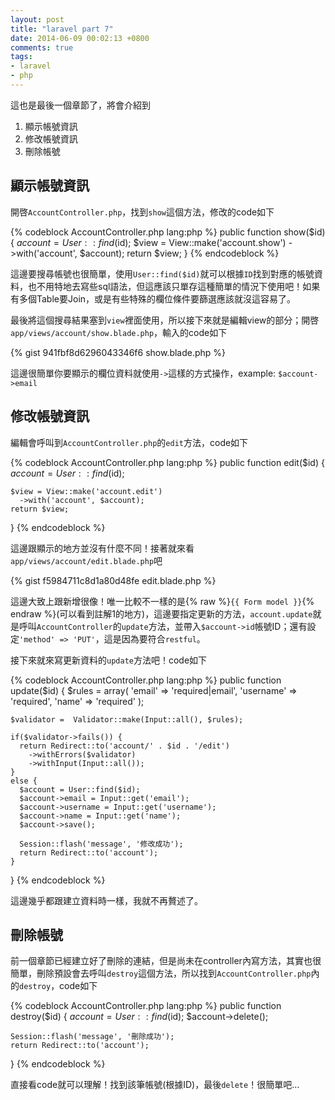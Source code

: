 ```yaml
---
layout: post
title: "laravel part 7"
date: 2014-06-09 00:02:13 +0800
comments: true
tags: 
- laravel
- php
---
```

這也是最後一個章節了，將會介紹到

1. 顯示帳號資訊
2. 修改帳號資訊
3. 刪除帳號

<!-- more -->

## 顯示帳號資訊

開啓`AccountController.php`，找到`show`這個方法，修改的code如下

{% codeblock AccountController.php lang:php %}
  public function show($id)
  {
    $account = User::find($id);
    $view = View::make('account.show')
      ->with('account', $account);
    return $view;
  }
{% endcodeblock %}

這邊要搜尋帳號也很簡單，使用`User::find($id)`就可以根據`ID`找到對應的帳號資料，也不用特地去寫些sql語法，但這應該只單存這種簡單的情況下使用吧！如果有多個Table要Join，或是有些特殊的欄位條件要篩選應該就沒這容易了。

最後將這個搜尋結果塞到`view`裡面使用，所以接下來就是編輯view的部分；開啓`app/views/account/show.blade.php`，輸入的code如下

{% gist 941fbf8d6296043346f6 show.blade.php %}

這邊很簡單你要顯示的欄位資料就使用`->`這樣的方式操作，example: `$account->email`

## 修改帳號資訊

編輯會呼叫到`AccountController.php`的`edit`方法，code如下

{% codeblock AccountController.php lang:php %}
  public function edit($id)
  {
    $account = User::find($id);

    $view = View::make('account.edit')
      ->with('account', $account);
    return $view;
  }
{% endcodeblock %}

這邊跟顯示的地方並沒有什麼不同！接著就來看`app/views/account/edit.blade.php`吧

{% gist f5984711c8d1a80d48fe edit.blade.php %}

這邊大致上跟新增很像！唯一比較不一樣的是{% raw %}`{{ Form model }}`{% endraw %}(可以看到註解1的地方)，這邊要指定更新的方法，`account.update`就是呼叫`AccountController`的`update`方法，並帶入`$account->id`帳號ID；還有設定`'method' => 'PUT'`，這是因為要符合`restful`。

接下來就來寫更新資料的`update`方法吧！code如下

{% codeblock AccountController.php lang:php %}
  public function update($id)
  {
    $rules = array(
      'email' => 'required|email',
      'username' => 'required',
      'name' => 'required'
    );

    $validator =  Validator::make(Input::all(), $rules);

    if($validator->fails()) {
      return Redirect::to('account/' . $id . '/edit')
        ->withErrors($validator)
        ->withInput(Input::all());
    }
    else {
      $account = User::find($id);
      $account->email = Input::get('email');
      $account->username = Input::get('username');
      $account->name = Input::get('name');
      $account->save();

      Session::flash('message', '修改成功');
      return Redirect::to('account');
    }
  }
{% endcodeblock %}

這邊幾乎都跟建立資料時一樣，我就不再贅述了。

## 刪除帳號

前一個章節已經建立好了刪除的連結，但是尚未在controller內寫方法，其實也很簡單，刪除預設會去呼叫`destroy`這個方法，所以找到`AccountController.php`內的`destroy`，code如下

{% codeblock AccountController.php lang:php %}
  public function destroy($id)
  {
    $account = User::find($id);
    $account->delete();

    Session::flash('message', '刪除成功');
    return Redirect::to('account');
  }
 {% endcodeblock %}
 
 直接看code就可以理解！找到該筆帳號(根據ID)，最後`delete`！很簡單吧...